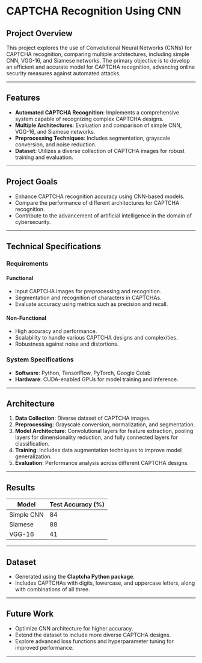 # CAPTCHA Recognition Using CNN

## Project Overview

This project explores the use of Convolutional Neural Networks (CNNs) for CAPTCHA recognition, comparing multiple architectures, including simple CNN, VGG-16, and Siamese networks. The primary objective is to develop an efficient and accurate model for CAPTCHA recognition, advancing online security measures against automated attacks.

---

## Features

- **Automated CAPTCHA Recognition**: Implements a comprehensive system capable of recognizing complex CAPTCHA designs.
- **Multiple Architectures**: Evaluation and comparison of simple CNN, VGG-16, and Siamese networks.
- **Preprocessing Techniques**: Includes segmentation, grayscale conversion, and noise reduction.
- **Dataset**: Utilizes a diverse collection of CAPTCHA images for robust training and evaluation.

---

## Project Goals

- Enhance CAPTCHA recognition accuracy using CNN-based models.
- Compare the performance of different architectures for CAPTCHA recognition.
- Contribute to the advancement of artificial intelligence in the domain of cybersecurity.

---

## Technical Specifications

### Requirements

#### Functional
- Input CAPTCHA images for preprocessing and recognition.
- Segmentation and recognition of characters in CAPTCHAs.
- Evaluate accuracy using metrics such as precision and recall.

#### Non-Functional
- High accuracy and performance.
- Scalability to handle various CAPTCHA designs and complexities.
- Robustness against noise and distortions.

### System Specifications

- **Software**: Python, TensorFlow, PyTorch, Google Colab
- **Hardware**: CUDA-enabled GPUs for model training and inference.

---

## Architecture

1. **Data Collection**: Diverse dataset of CAPTCHA images.
2. **Preprocessing**: Grayscale conversion, normalization, and segmentation.
3. **Model Architecture**: Convolutional layers for feature extraction, pooling layers for dimensionality reduction, and fully connected layers for classification.
4. **Training**: Includes data augmentation techniques to improve model generalization.
5. **Evaluation**: Performance analysis across different CAPTCHA designs.

---

## Results

| Model         | Test Accuracy (%) |
|---------------|-------------------|
| Simple CNN    | 84               |
| Siamese       | 88               |
| VGG-16        | 41               |

---

## Dataset

- Generated using the **Claptcha Python package**.
- Includes CAPTCHAs with digits, lowercase, and uppercase letters, along with combinations of all three.

---

## Future Work

- Optimize CNN architecture for higher accuracy.
- Extend the dataset to include more diverse CAPTCHA designs.
- Explore advanced loss functions and hyperparameter tuning for improved performance.

---

